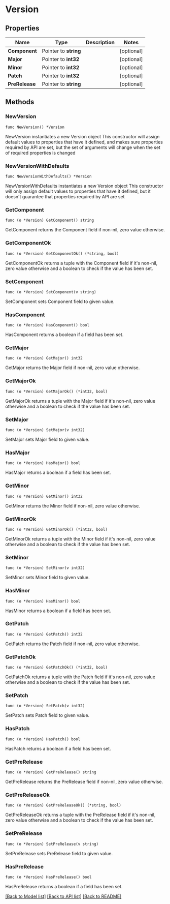 # Version

## Properties

Name | Type | Description | Notes
------------ | ------------- | ------------- | -------------
**Component** | Pointer to **string** |  | [optional] 
**Major** | Pointer to **int32** |  | [optional] 
**Minor** | Pointer to **int32** |  | [optional] 
**Patch** | Pointer to **int32** |  | [optional] 
**PreRelease** | Pointer to **string** |  | [optional] 

## Methods

### NewVersion

`func NewVersion() *Version`

NewVersion instantiates a new Version object
This constructor will assign default values to properties that have it defined,
and makes sure properties required by API are set, but the set of arguments
will change when the set of required properties is changed

### NewVersionWithDefaults

`func NewVersionWithDefaults() *Version`

NewVersionWithDefaults instantiates a new Version object
This constructor will only assign default values to properties that have it defined,
but it doesn't guarantee that properties required by API are set

### GetComponent

`func (o *Version) GetComponent() string`

GetComponent returns the Component field if non-nil, zero value otherwise.

### GetComponentOk

`func (o *Version) GetComponentOk() (*string, bool)`

GetComponentOk returns a tuple with the Component field if it's non-nil, zero value otherwise
and a boolean to check if the value has been set.

### SetComponent

`func (o *Version) SetComponent(v string)`

SetComponent sets Component field to given value.

### HasComponent

`func (o *Version) HasComponent() bool`

HasComponent returns a boolean if a field has been set.

### GetMajor

`func (o *Version) GetMajor() int32`

GetMajor returns the Major field if non-nil, zero value otherwise.

### GetMajorOk

`func (o *Version) GetMajorOk() (*int32, bool)`

GetMajorOk returns a tuple with the Major field if it's non-nil, zero value otherwise
and a boolean to check if the value has been set.

### SetMajor

`func (o *Version) SetMajor(v int32)`

SetMajor sets Major field to given value.

### HasMajor

`func (o *Version) HasMajor() bool`

HasMajor returns a boolean if a field has been set.

### GetMinor

`func (o *Version) GetMinor() int32`

GetMinor returns the Minor field if non-nil, zero value otherwise.

### GetMinorOk

`func (o *Version) GetMinorOk() (*int32, bool)`

GetMinorOk returns a tuple with the Minor field if it's non-nil, zero value otherwise
and a boolean to check if the value has been set.

### SetMinor

`func (o *Version) SetMinor(v int32)`

SetMinor sets Minor field to given value.

### HasMinor

`func (o *Version) HasMinor() bool`

HasMinor returns a boolean if a field has been set.

### GetPatch

`func (o *Version) GetPatch() int32`

GetPatch returns the Patch field if non-nil, zero value otherwise.

### GetPatchOk

`func (o *Version) GetPatchOk() (*int32, bool)`

GetPatchOk returns a tuple with the Patch field if it's non-nil, zero value otherwise
and a boolean to check if the value has been set.

### SetPatch

`func (o *Version) SetPatch(v int32)`

SetPatch sets Patch field to given value.

### HasPatch

`func (o *Version) HasPatch() bool`

HasPatch returns a boolean if a field has been set.

### GetPreRelease

`func (o *Version) GetPreRelease() string`

GetPreRelease returns the PreRelease field if non-nil, zero value otherwise.

### GetPreReleaseOk

`func (o *Version) GetPreReleaseOk() (*string, bool)`

GetPreReleaseOk returns a tuple with the PreRelease field if it's non-nil, zero value otherwise
and a boolean to check if the value has been set.

### SetPreRelease

`func (o *Version) SetPreRelease(v string)`

SetPreRelease sets PreRelease field to given value.

### HasPreRelease

`func (o *Version) HasPreRelease() bool`

HasPreRelease returns a boolean if a field has been set.


[[Back to Model list]](../README.md#documentation-for-models) [[Back to API list]](../README.md#documentation-for-api-endpoints) [[Back to README]](../README.md)


